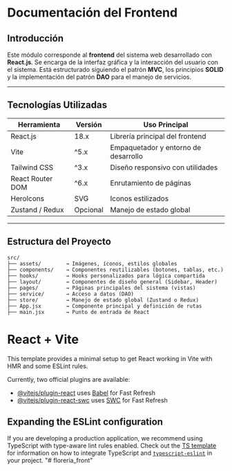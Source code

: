 # Documentación del Frontend

##  Introducción

Este módulo corresponde al **frontend** del sistema web desarrollado con **React.js**. Se encarga de la interfaz gráfica y la interacción del usuario con el sistema. Está estructurado siguiendo el patrón **MVC**, los principios **SOLID** y la implementación del patrón **DAO** para el manejo de servicios.

---

##  Tecnologías Utilizadas

| Herramienta       | Versión | Uso Principal                         |
|-------------------|---------|----------------------------------------|
| React.js          | 18.x    | Librería principal del frontend        |
| Vite              | ^5.x    | Empaquetador y entorno de desarrollo   |
| Tailwind CSS      | ^3.x    | Diseño responsivo con utilidades       |
| React Router DOM  | ^6.x    | Enrutamiento de páginas                |
| HeroIcons         | SVG     | Iconos estilizados                     |
| Zustand / Redux   | Opcional| Manejo de estado global                |

---

##  Estructura del Proyecto

```plaintext
src/
├── assets/        → Imágenes, íconos, estilos globales
├── components/    → Componentes reutilizables (botones, tablas, etc.)
├── hooks/         → Hooks personalizados para lógica compartida
├── layout/        → Componentes de diseño general (Sidebar, Header)
├── pages/         → Páginas principales del sistema (vistas)
├── service/       → Acceso a datos (DAO)
├── store/         → Manejo de estado global (Zustand o Redux)
├── App.jsx        → Componente principal y definición de rutas
├── main.jsx       → Punto de entrada de React
```

# React + Vite

This template provides a minimal setup to get React working in Vite with HMR and some ESLint rules.

Currently, two official plugins are available:

- [@vitejs/plugin-react](https://github.com/vitejs/vite-plugin-react/blob/main/packages/plugin-react) uses [Babel](https://babeljs.io/) for Fast Refresh
- [@vitejs/plugin-react-swc](https://github.com/vitejs/vite-plugin-react/blob/main/packages/plugin-react-swc) uses [SWC](https://swc.rs/) for Fast Refresh

## Expanding the ESLint configuration

If you are developing a production application, we recommend using TypeScript with type-aware lint rules enabled. Check out the [TS template](https://github.com/vitejs/vite/tree/main/packages/create-vite/template-react-ts) for information on how to integrate TypeScript and [`typescript-eslint`](https://typescript-eslint.io) in your project.
"# floreria_front" 
